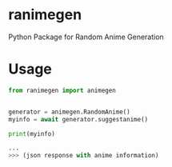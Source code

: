 # ranimegen
Python Package for Random Anime Generation 

# Usage

```py
from ranimegen import animegen


generator = animegen.RandomAnime()
myinfo = await generator.suggestanime()

print(myinfo)

...
>>> (json response with anime information)
```
